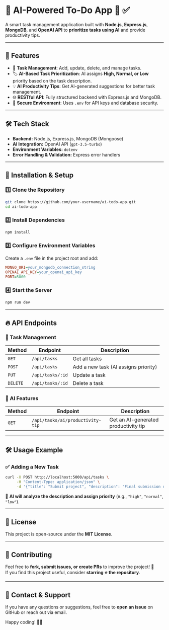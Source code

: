 # 🚀 AI-Powered To-Do App 🧠 ✅  

A smart task management application built with **Node.js**, **Express.js**, **MongoDB**, and **OpenAI API** to **prioritize tasks using AI** and provide productivity tips.

---

## 🌟 Features
- 📝 **Task Management**: Add, update, delete, and manage tasks.  
- 🏷️ **AI-Based Task Prioritization**: AI assigns **High, Normal, or Low** priority based on the task description.  
- 💡 **AI Productivity Tips**: Get AI-generated suggestions for better task management.  
- 🌐 **RESTful API**: Fully structured backend with Express.js and MongoDB.  
- 🔐 **Secure Environment**: Uses `.env` for API keys and database security.  

---

## 🛠️ Tech Stack
- **Backend:** Node.js, Express.js, MongoDB (Mongoose)  
- **AI Integration:** OpenAI API (`gpt-3.5-turbo`)  
- **Environment Variables:** `dotenv`  
- **Error Handling & Validation:** Express error handlers  

---

## 📌 Installation & Setup

### 1️⃣ Clone the Repository
```bash
git clone https://github.com/your-username/ai-todo-app.git
cd ai-todo-app
```

### 2️⃣ Install Dependencies
```bash
npm install
```

### 3️⃣ Configure Environment Variables
Create a `.env` file in the project root and add:
```ini
MONGO_URI=your_mongodb_connection_string
OPENAI_API_KEY=your_openai_api_key
PORT=5000
```

### 4️⃣ Start the Server
```bash
npm run dev
```

---

## 🔥 API Endpoints

### 📌 Task Management
| Method | Endpoint        | Description |
|--------|----------------|-------------|
| `GET`  | `/api/tasks`   | Get all tasks |
| `POST` | `/api/tasks`   | Add a new task (AI assigns priority) |
| `PUT`  | `/api/tasks/:id` | Update a task |
| `DELETE` | `/api/tasks/:id` | Delete a task |

### 📌 AI Features
| Method | Endpoint | Description |
|--------|----------|-------------|
| `GET`  | `/api/tasks/ai/productivity-tip` | Get an AI-generated productivity tip |

---

## 🛠️ Usage Example

### ✅ Adding a New Task
```bash
curl -X POST http://localhost:5000/api/tasks \
     -H "Content-Type: application/json" \
     -d '{"title": "Submit project", "description": "Final submission due tomorrow."}'
```
🔹 **AI will analyze the description and assign priority** (e.g., `"high"`, `"normal"`, `"low"`).

---

## 📜 License
This project is open-source under the **MIT License**.  

---

## 🎯 Contributing
Feel free to **fork, submit issues, or create PRs** to improve the project! 🚀  
If you find this project useful, consider **starring ⭐ the repository**.

---

## 🎉 Contact & Support
If you have any questions or suggestions, feel free to **open an issue** on GitHub or reach out via email.

Happy coding! 🚀🔥
```
